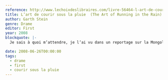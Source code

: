 ```yaml
---
reference: http://www.lechoixdeslibraires.com/livre-56464-l-art-de-courir-sous-la-pluie.htm
title: L’art de courir sous la pluie  (The Art of Running in the Rain)
author: Garth Stein
genre: Drame
editor: First
year: 2008
blockquote: |-
  Je sais à quoi m’attendre, je l’ai vu dans un reportage sur la Mongolie. Je n’ai jamais rien vu de mieux à la télé, hormis le Grand Prix de Formule 1 de 1993 où Senna s’est révélé être un génie de la conduite sous la pluie. Donc, ce documentaire m’a ouvert les yeux : quand un chien a fini de vivre sa vie de chien, il se réincarne en homme. Je me suis toujours senti presque humain. J’ai toujours su qu’il y avait quelque chose en moi de différent des autres chiens. Bien sûr, je suis coincé dans le corps d’un chien, mais ce n’est que l’enveloppe extérieure. C’est ce qu’il y a à l’intérieur qui compte : l’esprit. Et mon esprit est tout ce qu’il y a de plus humain.»

date: 2008-06-26T00:00:00
tags:
  - drame
  - first
  - courir sous la pluie
---
```

